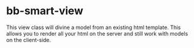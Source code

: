 bb-smart-view
=============

This view class will divine a model from an existing html template. This allows you to render all your html on the server and still work with models on the client-side.